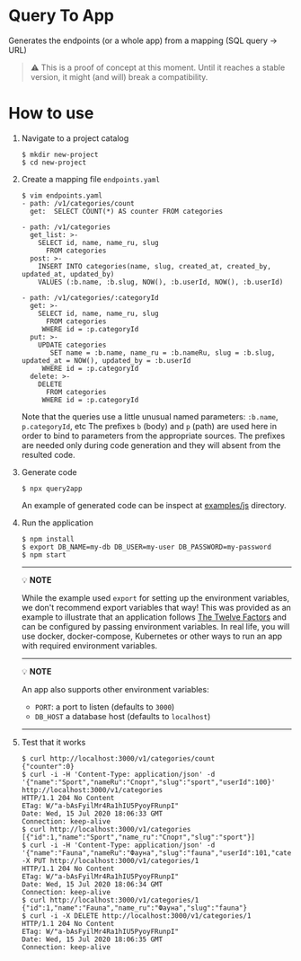 # Query To App
Generates the endpoints (or a whole app) from a mapping (SQL query -> URL)

>:warning: This is a proof of concept at this moment. Until it reaches a stable version, it might (and will) break a compatibility.

# How to use

1. Navigate to a project catalog
   ```console
   $ mkdir new-project
   $ cd new-project
   ```

1. Create a mapping file `endpoints.yaml`
   ```console
   $ vim endpoints.yaml
   - path: /v1/categories/count
     get:  SELECT COUNT(*) AS counter FROM categories

   - path: /v1/categories
     get_list: >-
       SELECT id, name, name_ru, slug
         FROM categories
     post: >-
       INSERT INTO categories(name, slug, created_at, created_by, updated_at, updated_by)
       VALUES (:b.name, :b.slug, NOW(), :b.userId, NOW(), :b.userId)

   - path: /v1/categories/:categoryId
     get: >-
       SELECT id, name, name_ru, slug
         FROM categories
        WHERE id = :p.categoryId
     put: >-
       UPDATE categories
          SET name = :b.name, name_ru = :b.nameRu, slug = :b.slug, updated_at = NOW(), updated_by = :b.userId
        WHERE id = :p.categoryId
     delete: >-
       DELETE
         FROM categories
        WHERE id = :p.categoryId
   ```
   Note that the queries use a little unusual named parameters: `:b.name`, `p.categoryId`, etc The prefixes `b` (body) and `p` (path) are used here in order to bind to parameters from the appropriate sources. The prefixes are needed only during code generation and they will absent from the resulted code.

1. Generate code
   ```console
   $ npx query2app
   ```
   An example of generated code can be inspect at [examples/js](examples/js) directory.

1. Run the application
   ```console
   $ npm install
   $ export DB_NAME=my-db DB_USER=my-user DB_PASSWORD=my-password
   $ npm start
   ```
   ---
   :bulb: **NOTE**
   
   While the example used `export` for setting up the environment variables, we don't recommend export variables that way! This was provided as an example to illustrate that an application follows [The Twelve Factors](https://12factor.net/config) and can be configured by passing environment variables. In real life, you will use docker, docker-compose, Kubernetes or other ways to run an app with required environment variables.
   
   ---
   :bulb: **NOTE**
   
   An app also supports other environment variables:
   
   * `PORT`: a port to listen (defaults to `3000`)
   * `DB_HOST` a database host (defaults to `localhost`)
   
   ---

1. Test that it works
   ```console
   $ curl http://localhost:3000/v1/categories/count
   {"counter":0}
   $ curl -i -H 'Content-Type: application/json' -d '{"name":"Sport","nameRu":"Спорт","slug":"sport","userId":100}' http://localhost:3000/v1/categories
   HTTP/1.1 204 No Content
   ETag: W/"a-bAsFyilMr4Ra1hIU5PyoyFRunpI"
   Date: Wed, 15 Jul 2020 18:06:33 GMT
   Connection: keep-alive
   $ curl http://localhost:3000/v1/categories
   [{"id":1,"name":"Sport","name_ru":"Спорт","slug":"sport"}]
   $ curl -i -H 'Content-Type: application/json' -d '{"name":"Fauna","nameRu":"Фауна","slug":"fauna","userId":101,"categoryId":1}' -X PUT http://localhost:3000/v1/categories/1
   HTTP/1.1 204 No Content
   ETag: W/"a-bAsFyilMr4Ra1hIU5PyoyFRunpI"
   Date: Wed, 15 Jul 2020 18:06:34 GMT
   Connection: keep-alive
   $ curl http://localhost:3000/v1/categories/1
   {"id":1,"name":"Fauna","name_ru":"Фауна","slug":"fauna"}
   $ curl -i -X DELETE http://localhost:3000/v1/categories/1
   HTTP/1.1 204 No Content
   ETag: W/"a-bAsFyilMr4Ra1hIU5PyoyFRunpI"
   Date: Wed, 15 Jul 2020 18:06:35 GMT
   Connection: keep-alive
   ```
